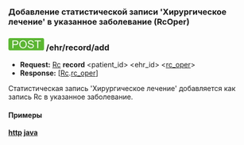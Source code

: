 ### Добавление статистической записи 'Хирургическое лечение' в указанное заболевание (RcOper)

### ![POST](../../../../../img/post.png) /ehr/record/add
* **Request:** [Rc](../../../../../types/types.md#com.siams.med.api.Rc) **record** <patient_id> <ehr_id> <[rc_oper](../../../../../types/types.md#Rc.RcOper)>
* **Response:** [[Rc](../../../../../types/types.md#com.siams.med.api.Rc).[rc_oper](../../../../../types/types.md#Rc.RcOper)]

Статистическая запись 'Хирургическое лечение' добавляется как запись Rc в указанное заболевание.

#### Примеры
**[http](../examples/RcOper/add.md) [java](../examples/RcOper/addJava.md)**

